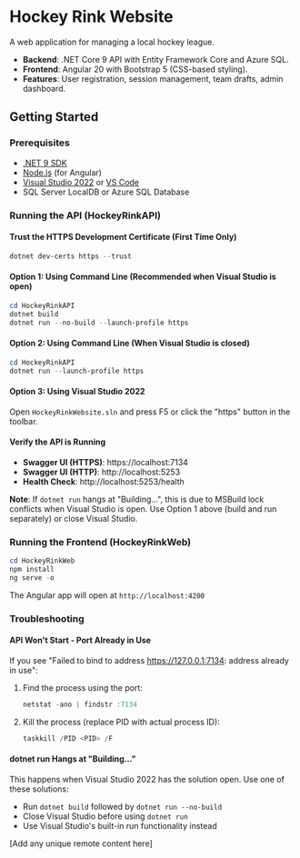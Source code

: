 # Hockey Rink Website

A web application for managing a local hockey league.

- **Backend**: .NET Core 9 API with Entity Framework Core and Azure SQL.
- **Frontend**: Angular 20 with Bootstrap 5 (CSS-based styling).
- **Features**: User registration, session management, team drafts, admin dashboard.

## Getting Started

### Prerequisites

- [.NET 9 SDK](https://dotnet.microsoft.com/download)
- [Node.js](https://nodejs.org/) (for Angular)
- [Visual Studio 2022](https://visualstudio.microsoft.com/) or [VS Code](https://code.visualstudio.com/)
- SQL Server LocalDB or Azure SQL Database

### Running the API (HockeyRinkAPI)

#### Trust the HTTPS Development Certificate (First Time Only)

```powershell
dotnet dev-certs https --trust
```

#### Option 1: Using Command Line (Recommended when Visual Studio is open)

```powershell
cd HockeyRinkAPI
dotnet build
dotnet run --no-build --launch-profile https
```

#### Option 2: Using Command Line (When Visual Studio is closed)

```powershell
cd HockeyRinkAPI
dotnet run --launch-profile https
```

#### Option 3: Using Visual Studio 2022

Open `HockeyRinkWebsite.sln` and press F5 or click the "https" button in the toolbar.

#### Verify the API is Running

- **Swagger UI (HTTPS)**: https://localhost:7134
- **Swagger UI (HTTP)**: http://localhost:5253
- **Health Check**: http://localhost:5253/health

**Note**: If `dotnet run` hangs at "Building...", this is due to MSBuild lock conflicts when Visual Studio is open. Use Option 1 above (build and run separately) or close Visual Studio.

### Running the Frontend (HockeyRinkWeb)

```powershell
cd HockeyRinkWeb
npm install
ng serve -o
```

The Angular app will open at `http://localhost:4200`

### Troubleshooting

#### API Won't Start - Port Already in Use

If you see "Failed to bind to address https://127.0.0.1:7134: address already in use":

1. Find the process using the port:

   ```powershell
   netstat -ano | findstr :7134
   ```

2. Kill the process (replace PID with actual process ID):
   ```powershell
   taskkill /PID <PID> /F
   ```

#### dotnet run Hangs at "Building..."

This happens when Visual Studio 2022 has the solution open. Use one of these solutions:

- Run `dotnet build` followed by `dotnet run --no-build`
- Close Visual Studio before using `dotnet run`
- Use Visual Studio's built-in run functionality instead

[Add any unique remote content here]
